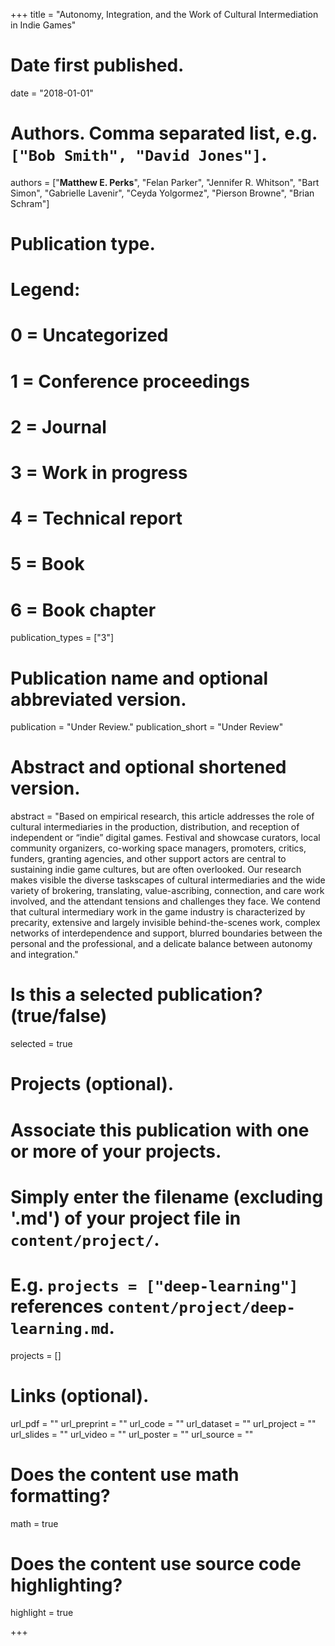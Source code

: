+++
title = "Autonomy, Integration, and the Work of Cultural Intermediation in Indie Games"

# Date first published.
date = "2018-01-01"

# Authors. Comma separated list, e.g. `["Bob Smith", "David Jones"]`.
authors = ["**Matthew E. Perks**", "Felan Parker", "Jennifer R. Whitson", "Bart Simon", "Gabrielle Lavenir", "Ceyda Yolgormez", "Pierson Browne", "Brian Schram"]

# Publication type.
# Legend:
# 0 = Uncategorized
# 1 = Conference proceedings
# 2 = Journal
# 3 = Work in progress
# 4 = Technical report
# 5 = Book
# 6 = Book chapter
publication_types = ["3"]

# Publication name and optional abbreviated version.
publication = "Under Review."
publication_short = "Under Review"

# Abstract and optional shortened version.
abstract = "Based on empirical research, this article addresses the role of cultural intermediaries in the production, distribution, and reception of independent or “indie” digital games. Festival and showcase curators, local community organizers, co-working space managers, promoters, critics, funders, granting agencies, and other support actors are central to sustaining indie game cultures, but are often overlooked. Our research makes visible the diverse taskscapes of cultural intermediaries and the wide variety of brokering, translating, value-ascribing, connection, and care work involved, and the attendant tensions and challenges they face. We contend that cultural intermediary work in the game industry is characterized by precarity, extensive and largely invisible behind-the-scenes work, complex networks of interdependence and support, blurred boundaries between the personal and the professional, and a delicate balance between autonomy and integration."



# Is this a selected publication? (true/false)
selected = true

# Projects (optional).
#   Associate this publication with one or more of your projects.
#   Simply enter the filename (excluding '.md') of your project file in `content/project/`.
#   E.g. `projects = ["deep-learning"]` references `content/project/deep-learning.md`.
projects = []

# Links (optional).
url_pdf = ""
url_preprint = ""
url_code = ""
url_dataset = ""
url_project = ""
url_slides = ""
url_video = ""
url_poster = ""
url_source = ""



# Does the content use math formatting?
math = true

# Does the content use source code highlighting?
highlight = true



+++

